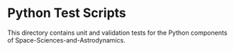 # Python Test Scripts

This directory contains unit and validation tests for the Python components of Space-Sciences-and-Astrodynamics.